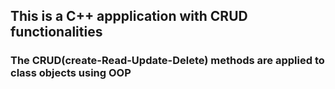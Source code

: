 ## This is a C++ appplication with CRUD functionalities 
### The CRUD(create-Read-Update-Delete) methods are applied to class objects using OOP